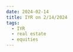 ```yaml
---
date: 2024-02-14
title: IYR on 2/14/2024
tags: 
  - IYR
  - real estate
  - equities
---
```

<div class="post">
<snapshot-grid 
    :reports="['2024/02/13/CTA/IYR', '2024/02/14/CTA/IYR', '2024/02/14/MTP/IYR']"
    chart="2024/02/14/Chart/IYR"
/>
<p>

</p>
<p>

</p>
</div>